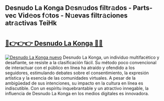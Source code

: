 ## Desnudo La Konga D𝚎sn𝚞dos filtr𝚊dos - Parts-vec Vid𝚎os f𝚘tos - N𝚞evas filtr𝚊ciones atr𝚊ctivas TeiHk

# <h2><a href="http://mb65lm.tromn.icu/?c=Desnudo+La+Konga">🔗👉👉👉 Desnudo La Konga 🔗🔗</a></h2>

[![Desnudo La Konga nuevo](https://i.imgur.com/pEAQMta.gif)](http://mb65lm.tromn.icu/?c=Desnudo+La+Konga)
Desnudo La Konga, un individuo multifacético y desafiante, se resiste a la clasificación fácil. Su método poco convencional de interactuar con el público en línea ha atraído y ofendido a los seguidores, estimulando debates sobre el consentimiento, la expresión artística y la esencia de las comunidades virtuales. A pesar de la ambigüedad de sus intenciones, su impacto en la cultura en línea es indiscutible. Con un espíritu inquebrantable y un atractivo innegable, la influencia de Desnudo La Konga en los medios digitales es innovadora.
